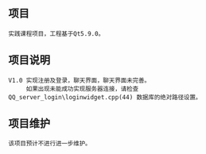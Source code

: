 ## 项目
    实践课程项目，工程基于Qt5.9.0。
## 项目说明
    V1.0 实现注册及登录，聊天界面，聊天界面未完善。
		 如果出现未能成功实现服务器连接，请检查 QQ_server_login\loginwidget.cpp(44) 数据库的绝对路径设置。
## 项目维护
    该项目预计不进行进一步维护。
